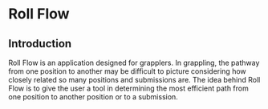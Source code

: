 # Roll Flow
## Introduction
Roll Flow is an application designed for grapplers. In grappling, the pathway from one position to another may be difficult to
picture considering how closely related so many positions and submissions are. The idea behind Roll Flow is to give the user a
tool in determining the most efficient path from one position to another position or to a submission.
